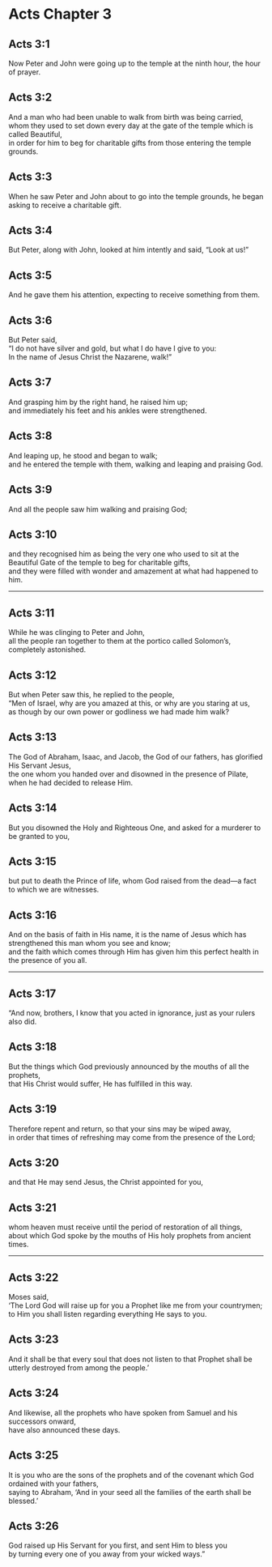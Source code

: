 # Acts Chapter 3

## Acts 3:1

Now Peter and John were going up to the temple at the ninth hour, the hour of prayer.

## Acts 3:2

And a man who had been unable to walk from birth was being carried,  
whom they used to set down every day at the gate of the temple which is called Beautiful,  
in order for him to beg for charitable gifts from those entering the temple grounds.

## Acts 3:3

When he saw Peter and John about to go into the temple grounds, he began asking to receive a charitable gift.

## Acts 3:4

But Peter, along with John, looked at him intently and said, “Look at us!”

## Acts 3:5

And he gave them his attention, expecting to receive something from them.

## Acts 3:6

But Peter said,  
“I do not have silver and gold, but what I do have I give to you:  
In the name of Jesus Christ the Nazarene, walk!”

## Acts 3:7

And grasping him by the right hand, he raised him up;  
and immediately his feet and his ankles were strengthened.

## Acts 3:8

And leaping up, he stood and began to walk;  
and he entered the temple with them, walking and leaping and praising God.

## Acts 3:9

And all the people saw him walking and praising God;

## Acts 3:10

and they recognised him as being the very one who used to sit at the Beautiful Gate of the temple to beg for charitable gifts,  
and they were filled with wonder and amazement at what had happened to him.

---

## Acts 3:11

While he was clinging to Peter and John,  
all the people ran together to them at the portico called Solomon’s, completely astonished.

## Acts 3:12

But when Peter saw this, he replied to the people,  
“Men of Israel, why are you amazed at this, or why are you staring at us,  
as though by our own power or godliness we had made him walk?

## Acts 3:13

The God of Abraham, Isaac, and Jacob, the God of our fathers, has glorified His Servant Jesus,  
the one whom you handed over and disowned in the presence of Pilate, when he had decided to release Him.

## Acts 3:14

But you disowned the Holy and Righteous One, and asked for a murderer to be granted to you,

## Acts 3:15

but put to death the Prince of life, whom God raised from the dead—a fact to which we are witnesses.

## Acts 3:16

And on the basis of faith in His name, it is the name of Jesus which has strengthened this man whom you see and know;  
and the faith which comes through Him has given him this perfect health in the presence of you all.

---

## Acts 3:17

“And now, brothers, I know that you acted in ignorance, just as your rulers also did.

## Acts 3:18

But the things which God previously announced by the mouths of all the prophets,  
that His Christ would suffer, He has fulfilled in this way.

## Acts 3:19

Therefore repent and return, so that your sins may be wiped away,  
in order that times of refreshing may come from the presence of the Lord;

## Acts 3:20

and that He may send Jesus, the Christ appointed for you,

## Acts 3:21

whom heaven must receive until the period of restoration of all things,  
about which God spoke by the mouths of His holy prophets from ancient times.

---

## Acts 3:22

Moses said,  
‘The Lord God will raise up for you a Prophet like me from your countrymen;  
to Him you shall listen regarding everything He says to you.

## Acts 3:23

And it shall be that every soul that does not listen to that Prophet shall be utterly destroyed from among the people.’

## Acts 3:24

And likewise, all the prophets who have spoken from Samuel and his successors onward,  
have also announced these days.

## Acts 3:25

It is you who are the sons of the prophets and of the covenant which God ordained with your fathers,  
saying to Abraham, ‘And in your seed all the families of the earth shall be blessed.’

## Acts 3:26

God raised up His Servant for you first, and sent Him to bless you  
by turning every one of you away from your wicked ways.”
